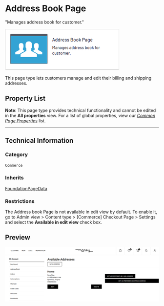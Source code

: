 # Address Book Page
"Manages address book for customer."

![Address book page](Screenshots/Address%20Book%20Page%20-%20icon.png)

This page type lets customers manage and edit their billing and shipping addresses.


## Property List
**Note**: This page type provides technical functionality and cannot be edited in the **All properties** view. For a list of global properties, view our [*Common Page  Properties*](./Common%20Page%20Properties.md) list.

<!---Display Name *(Name in code)* | Type | Property Description
--------------|------|---------------
**Main body** *(`MainBody`)* | XhtmlString | Provides an rich-text area for entering formatted content.
**Main content area** *(`MainContentArea`)* | ContentArea | Provides a configurable drag-and-drop interface for placing media, blocks, or other content onto the page.
**MetaContentType** *(`Content Type`)* | LongString(>255) | Available in the Metadata tab
**Industry** *(`Industry`)* | LongString(>255) | Available in the Metadata tab
**AuthorMetaData** *(`Author`)* | LongString(>255) | Available in the Metadata tab
--->

** **

## Technical Information

### Category
`Commerce`

### Inherits
[FoundationPageData](Foundation%20Page%20Data.md)

### Restrictions
The Address book Page is not available in edit view by default. To enable it, go to Admin view > Content type > [Commerce] Checkout Page > Settings and select the **Available in edit view** check box.

## Preview
![Address book page](Screenshots/Address%20Book%20Page%20-%20Preview.png)
